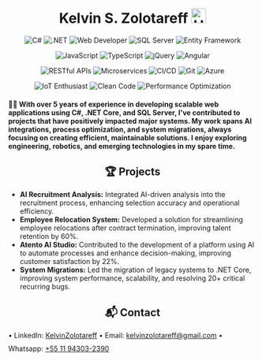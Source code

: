 <h1 align="center">
  Kelvin S. Zolotareff <img src="https://github.com/kaueMarques/kaueMarques/blob/master/hi.gif" width="30px" alt="Hello"/>
</h1>

<p align="center">
  <img src="https://img.shields.io/badge/-C%23-028c00?style=shadow&logo=c-sharp&logoColor=black" alt="C#"/>
  <img src="https://img.shields.io/badge/-.NET-5c048f?style=flat&logo=.netcore&logoColor=white" alt=".NET"/>
  <img src="https://img.shields.io/badge/Web%20Developer-5c048f?style=flat&logo=entity-framework&logoColor=white" alt="Web Developer"/>
  <img src="https://img.shields.io/badge/-SQL%20Server-db0000?style=shadow&logo=microsoft-sql-server&logoColor=black" alt="SQL Server"/>
  <img src="https://img.shields.io/badge/-Entity%20Framework-5c048f?style=flat&logo=ef&logoColor=white" alt="Entity Framework"/>
</p>

<p align="center">
  <img src="https://img.shields.io/badge/-JavaScript-F7DF1E?style=flat&logo=javascript&logoColor=black" alt="JavaScript"/>
  <img src="https://img.shields.io/badge/-TypeScript-007ACC?style=flat&logo=typescript&logoColor=white" alt="TypeScript"/>
  <img src="https://img.shields.io/badge/-jQuery-0769AD?style=flat&logo=jquery&logoColor=white" alt="jQuery"/>
  <img src="https://img.shields.io/badge/-Angular-DD0031?style=flat&logo=angular&logoColor=white" alt="Angular"/>
</p>

<p align="center">
  <img src="https://img.shields.io/badge/-RESTful%20APIs-005571?style=flat&logo=api&logoColor=white" alt="RESTful APIs"/>
  <img src="https://img.shields.io/badge/-Microservices-00ADD8?style=flat&logo=microservices&logoColor=white" alt="Microservices"/>
  <img src="https://img.shields.io/badge/-CI/CD-3E2EFA?style=flat&logo=gitlab&logoColor=white" alt="CI/CD"/>
  <img src="https://img.shields.io/badge/-Git-db0000?style=flat&logo=git&logoColor=white" alt="Git"/>
  <img src="https://img.shields.io/badge/Azure-0078D4?style=flat&logo=microsoft-azure&logoColor=white" alt="Azure"/>
</p>

<p align="center">
  <img src="https://img.shields.io/badge/IoT_Enthusiast-0000FF?style=flat&logo=iot&logoColor=white" alt="IoT Enthusiast"/>
  <img src="https://img.shields.io/badge/-Clean%20Code-28A745?style=flat&logo=code&logoColor=white" alt="Clean Code"/>
  <img src="https://img.shields.io/badge/-Performance%20Optimization-FF8C00?style=flat&logo=speed&logoColor=white" alt="Performance Optimization"/>
</p>

<h4 align="left">👨‍💻 With over 5 years of experience in developing scalable web applications using C#, .NET Core, and SQL Server, I've contributed to projects that have positively impacted major systems. My work spans AI integrations, process optimization, and system migrations, always focusing on creating efficient, maintainable solutions. I enjoy exploring engineering, robotics, and emerging technologies in my spare time.</h4>

<h2 align="center">🏆 Projects</h2>
<ul>
  <li><strong>AI Recruitment Analysis:</strong> Integrated AI-driven analysis into the recruitment process, enhancing selection accuracy and operational efficiency.</li>
  <li><strong>Employee Relocation System:</strong> Developed a solution for streamlining employee relocations after contract termination, improving talent retention by 60%.</li>
  <li><strong>Atento AI Studio:</strong> Contributed to the development of a platform using AI to automate processes and enhance decision-making, improving customer satisfaction by 22%.</li>
  <li><strong>System Migrations:</strong> Led the migration of legacy systems to .NET Core, improving system performance, scalability, and resolving 20+ critical recurring bugs.</li>
</ul>

<h2 align="center">📬 Contact</h2>
<p align="left">
  • LinkedIn: <a href="https://www.linkedin.com/in/kelvinzolotareff/" style="display: inline-flex; align-items: center; margin-bottom: 10px;">KelvinZolotareff</a>
  • Email: <a href="mailto:kelvinzolotareff@gmail.com" style="display: inline-flex; align-items: center; margin-bottom: 10px;">kelvinzolotareff@gmail.com</a>
  • Whatsapp: <a href="https://wa.me/+5511943032390?text=Ol%C3%A1%2C%20Kelvin!" style="display: inline-flex; align-items: center; margin-bottom: 10px;">+55 11 94303-2390</a> <br>
</p>

<h2>
